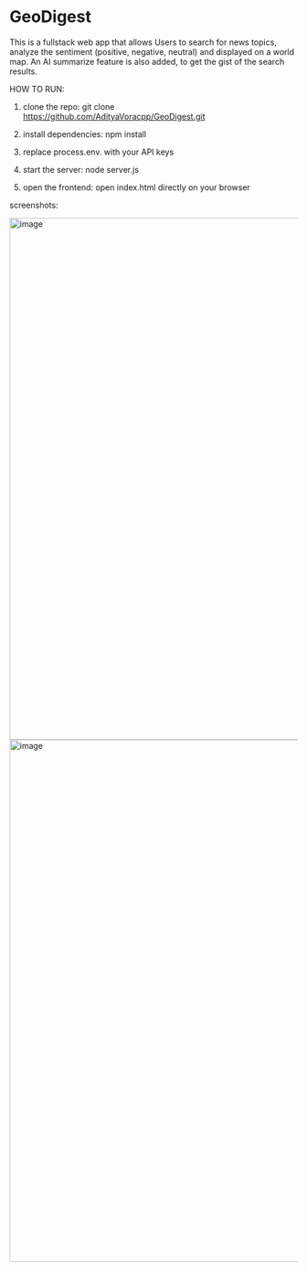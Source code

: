 # GeoDigest
This is a fullstack web app that allows Users to search for news topics, analyze the sentiment (positive, negative, neutral) and displayed on a world map.
An AI summarize feature is also added, to get the gist of the search results.


HOW TO RUN:
1) clone the repo:
git clone https://github.com/AdityaVoracpp/GeoDigest.git

2) install dependencies:
   npm install

3) replace process.env.<KEY> with your API keys

4) start the server:
   node server.js

5) open the frontend:
   open index.html directly on your browser


screenshots:

<img width="1919" height="913" alt="image" src="https://github.com/user-attachments/assets/c51ea37b-beb3-41cc-aa99-fca8d7e09bbe" />
<img width="1919" height="914" alt="image" src="https://github.com/user-attachments/assets/889aa8c9-c619-4d4b-9161-e0cea6c6e10a" />

